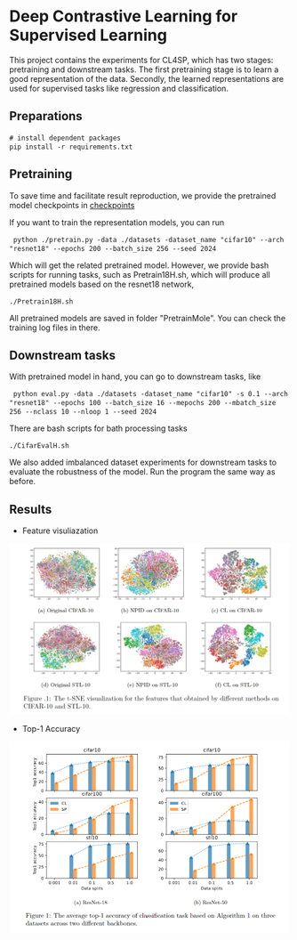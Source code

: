 # Deep Contrastive Learning for Supervised  Learning

This project contains the experiments for CL4SP, which has two stages: pretraining and downstream tasks. The first pretraining stage is to learn a good representation of the data. Secondly, the learned representations are used for supervised tasks like regression and classification.


## Preparations
```
# install dependent packages
pip install -r requirements.txt
```

## Pretraining
To save time and facilitate result reproduction, we provide the pretrained model checkpoints in [checkpoints](https://drive.google.com/drive/folders/1jlc0MblXDMosu9r8RGf-fqOvGvUeHDBe?usp=sharing)

If you want to train the representation models, you can run
```
 python ./pretrain.py -data ./datasets -dataset_name "cifar10" --arch "resnet18" --epochs 200 --batch_size 256 --seed 2024
```
Which will get the related  pretrained model.
However, we provide bash scripts for running tasks, such as Pretrain18H.sh, which will produce all pretrained models based on the resnet18 network,
```
./Pretrain18H.sh
```
All pretrained models are saved in folder "PretrainMole". You can check the training log files in there.

## Downstream tasks

With pretrained model in hand, you can go to downstream tasks, like
```
 python eval.py -data ./datasets -dataset_name "cifar10" -s 0.1 --arch "resnet18" --epochs 100 --batch_size 16 --mepochs 200 --mbatch_size 256 --nclass 10 --nloop 1 --seed 2024
```

There are bash scripts for bath processing tasks
```
./CifarEvalH.sh
```

We also added imbalanced dataset experiments for downstream tasks to evaluate the robustness of the model. Run the program the same way as before.

## Results
- Feature visuliazation 

<img src="https://github.com/jason1894/CS4SP/blob/master/plots/features.png" alt="Feature Visualization" title="CIFAR-10">

- Top-1 Accuracy

<img src="https://github.com/jason1894/CS4SP/blob/master/plots/results.png" alt="Top-1 accuracy" title="Results">



